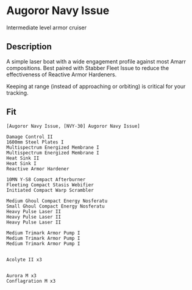 # Augoror Navy Issue 
Intermediate level armor cruiser

## Description
A simple laser boat with a wide engagement profile against most Amarr compositions. Best paired with Stabber Fleet Issue to reduce the effectiveness of Reactive Armor Hardeners.

Keeping at range (instead of approaching or orbiting) is critical for your tracking.

## Fit
```
[Augoror Navy Issue, [NVY-30] Augoror Navy Issue]

Damage Control II
1600mm Steel Plates I
Multispectrum Energized Membrane I
Multispectrum Energized Membrane I
Heat Sink II
Heat Sink I
Reactive Armor Hardener

10MN Y-S8 Compact Afterburner
Fleeting Compact Stasis Webifier
Initiated Compact Warp Scrambler

Medium Ghoul Compact Energy Nosferatu
Small Ghoul Compact Energy Nosferatu
Heavy Pulse Laser II
Heavy Pulse Laser II
Heavy Pulse Laser II

Medium Trimark Armor Pump I
Medium Trimark Armor Pump I
Medium Trimark Armor Pump I


Acolyte II x3


Aurora M x3
Conflagration M x3
```